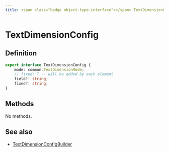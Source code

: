 ```yaml
---
title: <span class="badge object-type-interface"></span> TextDimensionConfig
---
```

# <span class="badge object-type-interface"></span> TextDimensionConfig

## Definition

```typescript
export interface TextDimensionConfig {
	mode: common.TextDimensionMode;
	// fixed: T -- will be added by each element
	field?: string;
	fixed?: string;
}

```
## Methods

No methods.
## See also

 * <span class="badge builder"></span> [TextDimensionConfigBuilder](./builder-TextDimensionConfigBuilder.md)
